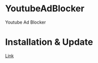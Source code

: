 # YoutubeAdBlocker
Youtube Ad Blocker

# Installation & Update
[Link](https://github.com/Midori91/YoutubeAdBlocker/blob/main/src/YoutubeAdBlocker.user.js)
